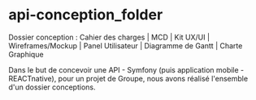 # api-conception_folder
Dossier conception : Cahier des charges | MCD | Kit UX/UI | Wireframes/Mockup | Panel Utilisateur | Diagramme de Gantt | Charte Graphique

Dans le but de concevoir une API - Symfony (puis application mobile - REACTnative), pour un projet de Groupe, nous avons réalisé l'ensemble d'un dossier conceptions.
